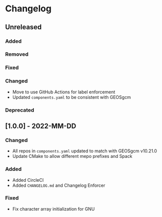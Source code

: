 # Changelog

## Unreleased

### Added
### Removed
### Fixed
### Changed

- Move to use GitHub Actions for label enforcement
- Updated `components.yaml` to be consistent with GEOSgcm

### Deprecated

## [1.0.0] - 2022-MM-DD

### Changed

- All repos in `components.yaml` updated to match with GEOSgcm v10.21.0
- Update CMake to allow different mepo prefixes and Spack

### Added

- Added CircleCI
- Added `CHANGELOG.md` and Changelog Enforcer

### Fixed

- Fix character array initialization for GNU
